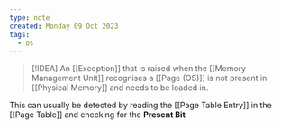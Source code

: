 ```yaml
---
type: note
created: Monday 09 Oct 2023
tags:
  - os
---
```

> [!IDEA]
> An [[Exception]] that is raised when the [[Memory Management Unit]] recognises a [[Page (OS)]] is not present in [[Physical Memory]] and needs to be loaded in.

This can usually be detected by reading the [[Page Table Entry]] in the [[Page Table]] and checking for the **Present Bit**
